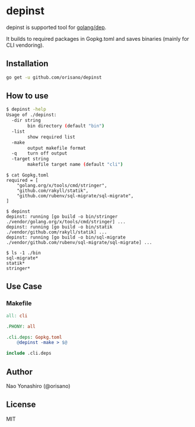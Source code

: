 # depinst
depinst is supported tool for [golang/dep](https://github.com/golang/dep).

It builds to required packages in Gopkg.toml and saves binaries (mainly for CLI vendoring).

## Installation
```bash
go get -u github.com/orisano/depinst
```

## How to use
```bash
$ depinst -help
Usage of ./depinst:
  -dir string
    	bin directory (default "bin")
  -list
    	show required list
  -make
    	output makefile format
  -q	turn off output
  -target string
    	makefile target name (default "cli")
```
```
$ cat Gopkg.toml
required = [
    "golang.org/x/tools/cmd/stringer",
    "github.com/rakyll/statik",
    "github.com/rubenv/sql-migrate/sql-migrate",
]
```
```
$ depinst
depinst: running [go build -o bin/stringer ./vendor/golang.org/x/tools/cmd/stringer] ...
depinst: running [go build -o bin/statik ./vendor/github.com/rakyll/statik] ...
depinst: running [go build -o bin/sql-migrate ./vendor/github.com/rubenv/sql-migrate/sql-migrate] ...
```
```
$ ls -1 ./bin
sql-migrate*
statik*
stringer*
```

## Use Case
### Makefile
```Makefile
all: cli

.PHONY: all

.cli.deps: Gopkg.toml
	@depinst -make > $@

include .cli.deps
```

## Author
Nao Yonashiro (@orisano)

## License
MIT
